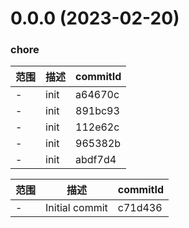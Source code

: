 # 0.0.0 (2023-02-20)

### chore
范围|描述|commitId
--|--|--
 - | init | a64670c
 - | init | 891bc93
 - | init | 112e62c
 - | init | 965382b
 - | init | abdf7d4


范围|描述|commitId
--|--|--
 - | Initial commit | c71d436

